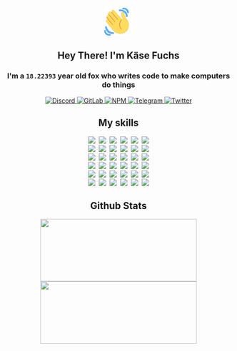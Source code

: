 <div><p align=center><img src=./resources/images/wave.gif width=64px height=64px></p><h2 align=center>Hey There! I'm Käse Fuchs</h2><h3 align=center>I'm a <code>18.22393</code> year old fox who writes code to make computers do things</h3><p align=center><a href=https://discord.com/users/507526681125322772><img alt=Discord src="https://img.shields.io/badge/Discord-5865F2?logo=discord&logoColor=white&style=flat-square#6629d4aba375a7f79386cb6900fa39a0"> </a><a href=https://gitlab.com/kasefuchs><img alt=GitLab src="https://img.shields.io/badge/GitLab-330F63?logo=gitlab&logoColor=white&style=flat-square#6629d4aba375a7f79386cb6900fa39a0"> </a><a href=https://npmjs.com/~kasefuchs><img alt=NPM src="https://img.shields.io/badge/NPM-CB3837?logo=npm&logoColor=white&style=flat-square#6629d4aba375a7f79386cb6900fa39a0"> </a><a href=https://t.me/kasefuchs><img alt=Telegram src="https://img.shields.io/badge/Telegram-2CA5E0?logo=telegram&logoColor=white&style=flat-square#6629d4aba375a7f79386cb6900fa39a0"> </a><a href=https://twitter.com/kasefuchs><img alt=Twitter src="https://img.shields.io/badge/Twitter-1DA1F2?logo=twitter&logoColor=white&style=flat-square#6629d4aba375a7f79386cb6900fa39a0"></a></p><h2 align=center>My skills</h2><p align=center><a href=https://aws.amazon.com/ ><picture><source srcset="https://skillicons.dev/icons?i=aws&theme=dark#6629d4aba375a7f79386cb6900fa39a0" media="(prefers-color-scheme: dark)"><source srcset="https://skillicons.dev/icons?i=aws&theme=light#6629d4aba375a7f79386cb6900fa39a0" media="(prefers-color-scheme: light), (prefers-color-scheme: no-preference)"><img src="https://skillicons.dev/icons?i=aws&theme=light#6629d4aba375a7f79386cb6900fa39a0"></picture></a>&nbsp;&nbsp;<a href=https://en.wikipedia.org/wiki/Bash_(Unix_shell)><picture><source srcset="https://skillicons.dev/icons?i=bash&theme=dark#6629d4aba375a7f79386cb6900fa39a0" media="(prefers-color-scheme: dark)"><source srcset="https://skillicons.dev/icons?i=bash&theme=light#6629d4aba375a7f79386cb6900fa39a0" media="(prefers-color-scheme: light), (prefers-color-scheme: no-preference)"><img src="https://skillicons.dev/icons?i=bash&theme=light#6629d4aba375a7f79386cb6900fa39a0"></picture></a>&nbsp;&nbsp;<a href=https://discord.com/developers/docs><picture><source srcset="https://skillicons.dev/icons?i=bots&theme=dark#6629d4aba375a7f79386cb6900fa39a0" media="(prefers-color-scheme: dark)"><source srcset="https://skillicons.dev/icons?i=bots&theme=light#6629d4aba375a7f79386cb6900fa39a0" media="(prefers-color-scheme: light), (prefers-color-scheme: no-preference)"><img src="https://skillicons.dev/icons?i=bots&theme=light#6629d4aba375a7f79386cb6900fa39a0"></picture></a>&nbsp;&nbsp;<a href=https://www.cloudflare.com/ ><picture><source srcset="https://skillicons.dev/icons?i=cloudflare&theme=dark#6629d4aba375a7f79386cb6900fa39a0" media="(prefers-color-scheme: dark)"><source srcset="https://skillicons.dev/icons?i=cloudflare&theme=light#6629d4aba375a7f79386cb6900fa39a0" media="(prefers-color-scheme: light), (prefers-color-scheme: no-preference)"><img src="https://skillicons.dev/icons?i=cloudflare&theme=light#6629d4aba375a7f79386cb6900fa39a0"></picture></a>&nbsp;&nbsp;<a href=https://en.wikipedia.org/wiki/CSS><picture><source srcset="https://skillicons.dev/icons?i=css&theme=dark#6629d4aba375a7f79386cb6900fa39a0" media="(prefers-color-scheme: dark)"><source srcset="https://skillicons.dev/icons?i=css&theme=light#6629d4aba375a7f79386cb6900fa39a0" media="(prefers-color-scheme: light), (prefers-color-scheme: no-preference)"><img src="https://skillicons.dev/icons?i=css&theme=light#6629d4aba375a7f79386cb6900fa39a0"></picture></a>&nbsp;&nbsp;<a href=https://www.docker.com/ ><picture><source srcset="https://skillicons.dev/icons?i=docker&theme=dark#6629d4aba375a7f79386cb6900fa39a0" media="(prefers-color-scheme: dark)"><source srcset="https://skillicons.dev/icons?i=docker&theme=light#6629d4aba375a7f79386cb6900fa39a0" media="(prefers-color-scheme: light), (prefers-color-scheme: no-preference)"><img src="https://skillicons.dev/icons?i=docker&theme=light#6629d4aba375a7f79386cb6900fa39a0"></picture></a><br><a href=https://www.electronjs.org/ ><picture><source srcset="https://skillicons.dev/icons?i=electron&theme=dark#6629d4aba375a7f79386cb6900fa39a0" media="(prefers-color-scheme: dark)"><source srcset="https://skillicons.dev/icons?i=electron&theme=light#6629d4aba375a7f79386cb6900fa39a0" media="(prefers-color-scheme: light), (prefers-color-scheme: no-preference)"><img src="https://skillicons.dev/icons?i=electron&theme=light#6629d4aba375a7f79386cb6900fa39a0"></picture></a>&nbsp;&nbsp;<a href=https://expressjs.com/ ><picture><source srcset="https://skillicons.dev/icons?i=express&theme=dark#6629d4aba375a7f79386cb6900fa39a0" media="(prefers-color-scheme: dark)"><source srcset="https://skillicons.dev/icons?i=express&theme=light#6629d4aba375a7f79386cb6900fa39a0" media="(prefers-color-scheme: light), (prefers-color-scheme: no-preference)"><img src="https://skillicons.dev/icons?i=express&theme=light#6629d4aba375a7f79386cb6900fa39a0"></picture></a>&nbsp;&nbsp;<a href=https://www.figma.com/ ><picture><source srcset="https://skillicons.dev/icons?i=figma&theme=dark#6629d4aba375a7f79386cb6900fa39a0" media="(prefers-color-scheme: dark)"><source srcset="https://skillicons.dev/icons?i=figma&theme=light#6629d4aba375a7f79386cb6900fa39a0" media="(prefers-color-scheme: light), (prefers-color-scheme: no-preference)"><img src="https://skillicons.dev/icons?i=figma&theme=light#6629d4aba375a7f79386cb6900fa39a0"></picture></a>&nbsp;&nbsp;<a href=https://firebase.google.com/ ><picture><source srcset="https://skillicons.dev/icons?i=firebase&theme=dark#6629d4aba375a7f79386cb6900fa39a0" media="(prefers-color-scheme: dark)"><source srcset="https://skillicons.dev/icons?i=firebase&theme=light#6629d4aba375a7f79386cb6900fa39a0" media="(prefers-color-scheme: light), (prefers-color-scheme: no-preference)"><img src="https://skillicons.dev/icons?i=firebase&theme=light#6629d4aba375a7f79386cb6900fa39a0"></picture></a>&nbsp;&nbsp;<a href=https://flask.palletsprojects.com/ ><picture><source srcset="https://skillicons.dev/icons?i=flask&theme=dark#6629d4aba375a7f79386cb6900fa39a0" media="(prefers-color-scheme: dark)"><source srcset="https://skillicons.dev/icons?i=flask&theme=light#6629d4aba375a7f79386cb6900fa39a0" media="(prefers-color-scheme: light), (prefers-color-scheme: no-preference)"><img src="https://skillicons.dev/icons?i=flask&theme=light#6629d4aba375a7f79386cb6900fa39a0"></picture></a>&nbsp;&nbsp;<a href=https://cloud.google.com/ ><picture><source srcset="https://skillicons.dev/icons?i=gcp&theme=dark#6629d4aba375a7f79386cb6900fa39a0" media="(prefers-color-scheme: dark)"><source srcset="https://skillicons.dev/icons?i=gcp&theme=light#6629d4aba375a7f79386cb6900fa39a0" media="(prefers-color-scheme: light), (prefers-color-scheme: no-preference)"><img src="https://skillicons.dev/icons?i=gcp&theme=light#6629d4aba375a7f79386cb6900fa39a0"></picture></a><br><a href=https://git-scm.com/ ><picture><source srcset="https://skillicons.dev/icons?i=git&theme=dark#6629d4aba375a7f79386cb6900fa39a0" media="(prefers-color-scheme: dark)"><source srcset="https://skillicons.dev/icons?i=git&theme=light#6629d4aba375a7f79386cb6900fa39a0" media="(prefers-color-scheme: light), (prefers-color-scheme: no-preference)"><img src="https://skillicons.dev/icons?i=git&theme=light#6629d4aba375a7f79386cb6900fa39a0"></picture></a>&nbsp;&nbsp;<a href=https://github.com/ ><picture><source srcset="https://skillicons.dev/icons?i=github&theme=dark#6629d4aba375a7f79386cb6900fa39a0" media="(prefers-color-scheme: dark)"><source srcset="https://skillicons.dev/icons?i=github&theme=light#6629d4aba375a7f79386cb6900fa39a0" media="(prefers-color-scheme: light), (prefers-color-scheme: no-preference)"><img src="https://skillicons.dev/icons?i=github&theme=light#6629d4aba375a7f79386cb6900fa39a0"></picture></a>&nbsp;&nbsp;<a href=https://gitlab.com/ ><picture><source srcset="https://skillicons.dev/icons?i=gitlab&theme=dark#6629d4aba375a7f79386cb6900fa39a0" media="(prefers-color-scheme: dark)"><source srcset="https://skillicons.dev/icons?i=gitlab&theme=light#6629d4aba375a7f79386cb6900fa39a0" media="(prefers-color-scheme: light), (prefers-color-scheme: no-preference)"><img src="https://skillicons.dev/icons?i=gitlab&theme=light#6629d4aba375a7f79386cb6900fa39a0"></picture></a>&nbsp;&nbsp;<a href=https://www.heroku.com/ ><picture><source srcset="https://skillicons.dev/icons?i=heroku&theme=dark#6629d4aba375a7f79386cb6900fa39a0" media="(prefers-color-scheme: dark)"><source srcset="https://skillicons.dev/icons?i=heroku&theme=light#6629d4aba375a7f79386cb6900fa39a0" media="(prefers-color-scheme: light), (prefers-color-scheme: no-preference)"><img src="https://skillicons.dev/icons?i=heroku&theme=light#6629d4aba375a7f79386cb6900fa39a0"></picture></a>&nbsp;&nbsp;<a href=https://en.wikipedia.org/wiki/HTML><picture><source srcset="https://skillicons.dev/icons?i=html&theme=dark#6629d4aba375a7f79386cb6900fa39a0" media="(prefers-color-scheme: dark)"><source srcset="https://skillicons.dev/icons?i=html&theme=light#6629d4aba375a7f79386cb6900fa39a0" media="(prefers-color-scheme: light), (prefers-color-scheme: no-preference)"><img src="https://skillicons.dev/icons?i=html&theme=light#6629d4aba375a7f79386cb6900fa39a0"></picture></a>&nbsp;&nbsp;<a href=https://en.wikipedia.org/wiki/JavaScript><picture><source srcset="https://skillicons.dev/icons?i=js&theme=dark#6629d4aba375a7f79386cb6900fa39a0" media="(prefers-color-scheme: dark)"><source srcset="https://skillicons.dev/icons?i=js&theme=light#6629d4aba375a7f79386cb6900fa39a0" media="(prefers-color-scheme: light), (prefers-color-scheme: no-preference)"><img src="https://skillicons.dev/icons?i=js&theme=light#6629d4aba375a7f79386cb6900fa39a0"></picture></a><br><a href=https://en.wikipedia.org/wiki/Linux><picture><source srcset="https://skillicons.dev/icons?i=linux&theme=dark#6629d4aba375a7f79386cb6900fa39a0" media="(prefers-color-scheme: dark)"><source srcset="https://skillicons.dev/icons?i=linux&theme=light#6629d4aba375a7f79386cb6900fa39a0" media="(prefers-color-scheme: light), (prefers-color-scheme: no-preference)"><img src="https://skillicons.dev/icons?i=linux&theme=light#6629d4aba375a7f79386cb6900fa39a0"></picture></a>&nbsp;&nbsp;<a href=https://mui.com/ ><picture><source srcset="https://skillicons.dev/icons?i=materialui&theme=dark#6629d4aba375a7f79386cb6900fa39a0" media="(prefers-color-scheme: dark)"><source srcset="https://skillicons.dev/icons?i=materialui&theme=light#6629d4aba375a7f79386cb6900fa39a0" media="(prefers-color-scheme: light), (prefers-color-scheme: no-preference)"><img src="https://skillicons.dev/icons?i=materialui&theme=light#6629d4aba375a7f79386cb6900fa39a0"></picture></a>&nbsp;&nbsp;<a href=https://en.wikipedia.org/wiki/Markdown><picture><source srcset="https://skillicons.dev/icons?i=md&theme=dark#6629d4aba375a7f79386cb6900fa39a0" media="(prefers-color-scheme: dark)"><source srcset="https://skillicons.dev/icons?i=md&theme=light#6629d4aba375a7f79386cb6900fa39a0" media="(prefers-color-scheme: light), (prefers-color-scheme: no-preference)"><img src="https://skillicons.dev/icons?i=md&theme=light#6629d4aba375a7f79386cb6900fa39a0"></picture></a>&nbsp;&nbsp;<a href=https://www.mongodb.com/ ><picture><source srcset="https://skillicons.dev/icons?i=mongodb&theme=dark#6629d4aba375a7f79386cb6900fa39a0" media="(prefers-color-scheme: dark)"><source srcset="https://skillicons.dev/icons?i=mongodb&theme=light#6629d4aba375a7f79386cb6900fa39a0" media="(prefers-color-scheme: light), (prefers-color-scheme: no-preference)"><img src="https://skillicons.dev/icons?i=mongodb&theme=light#6629d4aba375a7f79386cb6900fa39a0"></picture></a>&nbsp;&nbsp;<a href=https://www.mysql.com/ ><picture><source srcset="https://skillicons.dev/icons?i=mysql&theme=dark#6629d4aba375a7f79386cb6900fa39a0" media="(prefers-color-scheme: dark)"><source srcset="https://skillicons.dev/icons?i=mysql&theme=light#6629d4aba375a7f79386cb6900fa39a0" media="(prefers-color-scheme: light), (prefers-color-scheme: no-preference)"><img src="https://skillicons.dev/icons?i=mysql&theme=light#6629d4aba375a7f79386cb6900fa39a0"></picture></a>&nbsp;&nbsp;<a href=https://nextjs.org/ ><picture><source srcset="https://skillicons.dev/icons?i=nextjs&theme=dark#6629d4aba375a7f79386cb6900fa39a0" media="(prefers-color-scheme: dark)"><source srcset="https://skillicons.dev/icons?i=nextjs&theme=light#6629d4aba375a7f79386cb6900fa39a0" media="(prefers-color-scheme: light), (prefers-color-scheme: no-preference)"><img src="https://skillicons.dev/icons?i=nextjs&theme=light#6629d4aba375a7f79386cb6900fa39a0"></picture></a><br><a href=https://nodejs.org/en/ ><picture><source srcset="https://skillicons.dev/icons?i=nodejs&theme=dark#6629d4aba375a7f79386cb6900fa39a0" media="(prefers-color-scheme: dark)"><source srcset="https://skillicons.dev/icons?i=nodejs&theme=light#6629d4aba375a7f79386cb6900fa39a0" media="(prefers-color-scheme: light), (prefers-color-scheme: no-preference)"><img src="https://skillicons.dev/icons?i=nodejs&theme=light#6629d4aba375a7f79386cb6900fa39a0"></picture></a>&nbsp;&nbsp;<a href=https://www.postgresql.org/ ><picture><source srcset="https://skillicons.dev/icons?i=postgres&theme=dark#6629d4aba375a7f79386cb6900fa39a0" media="(prefers-color-scheme: dark)"><source srcset="https://skillicons.dev/icons?i=postgres&theme=light#6629d4aba375a7f79386cb6900fa39a0" media="(prefers-color-scheme: light), (prefers-color-scheme: no-preference)"><img src="https://skillicons.dev/icons?i=postgres&theme=light#6629d4aba375a7f79386cb6900fa39a0"></picture></a>&nbsp;&nbsp;<a href=https://learn.microsoft.com/en-us/powershell/ ><picture><source srcset="https://skillicons.dev/icons?i=powershell&theme=dark#6629d4aba375a7f79386cb6900fa39a0" media="(prefers-color-scheme: dark)"><source srcset="https://skillicons.dev/icons?i=powershell&theme=light#6629d4aba375a7f79386cb6900fa39a0" media="(prefers-color-scheme: light), (prefers-color-scheme: no-preference)"><img src="https://skillicons.dev/icons?i=powershell&theme=light#6629d4aba375a7f79386cb6900fa39a0"></picture></a>&nbsp;&nbsp;<a href=https://www.python.org/ ><picture><source srcset="https://skillicons.dev/icons?i=py&theme=dark#6629d4aba375a7f79386cb6900fa39a0" media="(prefers-color-scheme: dark)"><source srcset="https://skillicons.dev/icons?i=py&theme=light#6629d4aba375a7f79386cb6900fa39a0" media="(prefers-color-scheme: light), (prefers-color-scheme: no-preference)"><img src="https://skillicons.dev/icons?i=py&theme=light#6629d4aba375a7f79386cb6900fa39a0"></picture></a>&nbsp;&nbsp;<a href=https://www.raspberrypi.org/ ><picture><source srcset="https://skillicons.dev/icons?i=raspberrypi&theme=dark#6629d4aba375a7f79386cb6900fa39a0" media="(prefers-color-scheme: dark)"><source srcset="https://skillicons.dev/icons?i=raspberrypi&theme=light#6629d4aba375a7f79386cb6900fa39a0" media="(prefers-color-scheme: light), (prefers-color-scheme: no-preference)"><img src="https://skillicons.dev/icons?i=raspberrypi&theme=light#6629d4aba375a7f79386cb6900fa39a0"></picture></a>&nbsp;&nbsp;<a href=https://reactjs.org/ ><picture><source srcset="https://skillicons.dev/icons?i=react&theme=dark#6629d4aba375a7f79386cb6900fa39a0" media="(prefers-color-scheme: dark)"><source srcset="https://skillicons.dev/icons?i=react&theme=light#6629d4aba375a7f79386cb6900fa39a0" media="(prefers-color-scheme: light), (prefers-color-scheme: no-preference)"><img src="https://skillicons.dev/icons?i=react&theme=light#6629d4aba375a7f79386cb6900fa39a0"></picture></a><br><a href=https://redux.js.org/ ><picture><source srcset="https://skillicons.dev/icons?i=redux&theme=dark#6629d4aba375a7f79386cb6900fa39a0" media="(prefers-color-scheme: dark)"><source srcset="https://skillicons.dev/icons?i=redux&theme=light#6629d4aba375a7f79386cb6900fa39a0" media="(prefers-color-scheme: light), (prefers-color-scheme: no-preference)"><img src="https://skillicons.dev/icons?i=redux&theme=light#6629d4aba375a7f79386cb6900fa39a0"></picture></a>&nbsp;&nbsp;<a href=https://en.wikipedia.org/wiki/Regular_expression><picture><source srcset="https://skillicons.dev/icons?i=regex&theme=dark#6629d4aba375a7f79386cb6900fa39a0" media="(prefers-color-scheme: dark)"><source srcset="https://skillicons.dev/icons?i=regex&theme=light#6629d4aba375a7f79386cb6900fa39a0" media="(prefers-color-scheme: light), (prefers-color-scheme: no-preference)"><img src="https://skillicons.dev/icons?i=regex&theme=light#6629d4aba375a7f79386cb6900fa39a0"></picture></a>&nbsp;&nbsp;<a href=https://en.wikipedia.org/wiki/Sass_(stylesheet_language)><picture><source srcset="https://skillicons.dev/icons?i=sass&theme=dark#6629d4aba375a7f79386cb6900fa39a0" media="(prefers-color-scheme: dark)"><source srcset="https://skillicons.dev/icons?i=sass&theme=light#6629d4aba375a7f79386cb6900fa39a0" media="(prefers-color-scheme: light), (prefers-color-scheme: no-preference)"><img src="https://skillicons.dev/icons?i=sass&theme=light#6629d4aba375a7f79386cb6900fa39a0"></picture></a>&nbsp;&nbsp;<a href=https://www.typescriptlang.org/ ><picture><source srcset="https://skillicons.dev/icons?i=ts&theme=dark#6629d4aba375a7f79386cb6900fa39a0" media="(prefers-color-scheme: dark)"><source srcset="https://skillicons.dev/icons?i=ts&theme=light#6629d4aba375a7f79386cb6900fa39a0" media="(prefers-color-scheme: light), (prefers-color-scheme: no-preference)"><img src="https://skillicons.dev/icons?i=ts&theme=light#6629d4aba375a7f79386cb6900fa39a0"></picture></a>&nbsp;&nbsp;<a href=https://unity.com/ ><picture><source srcset="https://skillicons.dev/icons?i=unity&theme=dark#6629d4aba375a7f79386cb6900fa39a0" media="(prefers-color-scheme: dark)"><source srcset="https://skillicons.dev/icons?i=unity&theme=light#6629d4aba375a7f79386cb6900fa39a0" media="(prefers-color-scheme: light), (prefers-color-scheme: no-preference)"><img src="https://skillicons.dev/icons?i=unity&theme=light#6629d4aba375a7f79386cb6900fa39a0"></picture></a>&nbsp;&nbsp;<a href=https://workers.cloudflare.com/ ><picture><source srcset="https://skillicons.dev/icons?i=workers&theme=dark#6629d4aba375a7f79386cb6900fa39a0" media="(prefers-color-scheme: dark)"><source srcset="https://skillicons.dev/icons?i=workers&theme=light#6629d4aba375a7f79386cb6900fa39a0" media="(prefers-color-scheme: light), (prefers-color-scheme: no-preference)"><img src="https://skillicons.dev/icons?i=workers&theme=light#6629d4aba375a7f79386cb6900fa39a0"></picture></a><br></p><h2 align=center>Github Stats</h2><p align=center><picture><source srcset="https://github-readme-stats-kasefuchs.vercel.app/api/?count_private=true&hide_border=true&hide_rank=true&line_height=20&hide_title=true&username=Kasefuchs&theme=dark#6629d4aba375a7f79386cb6900fa39a0" media="(prefers-color-scheme: dark)"><source srcset="https://github-readme-stats-kasefuchs.vercel.app/api/?count_private=true&hide_border=true&hide_rank=true&line_height=20&hide_title=true&username=Kasefuchs&theme=light#6629d4aba375a7f79386cb6900fa39a0" media="(prefers-color-scheme: light), (prefers-color-scheme: no-preference)"><img align=middle width=350 height=140 src="https://github-readme-stats-kasefuchs.vercel.app/api/?count_private=true&hide_border=true&hide_rank=true&line_height=20&hide_title=true&username=Kasefuchs&theme=light#6629d4aba375a7f79386cb6900fa39a0"></picture><picture><source srcset="https://github-readme-stats-kasefuchs.vercel.app/api/top-langs/?count_private=true&hide_border=true&layout=compact&username=Kasefuchs&theme=dark#6629d4aba375a7f79386cb6900fa39a0" media="(prefers-color-scheme: dark)"><source srcset="https://github-readme-stats-kasefuchs.vercel.app/api/top-langs/?count_private=true&hide_border=true&layout=compact&username=Kasefuchs&theme=light#6629d4aba375a7f79386cb6900fa39a0" media="(prefers-color-scheme: light), (prefers-color-scheme: no-preference)"><img align=middle width=350 height=140 src="https://github-readme-stats-kasefuchs.vercel.app/api/top-langs/?count_private=true&hide_border=true&layout=compact&username=Kasefuchs&theme=light#6629d4aba375a7f79386cb6900fa39a0"></picture></p><img src="https://hit.yhype.me/github/profile?user_id=64592097#6629d4aba375a7f79386cb6900fa39a0" alt=""></div>